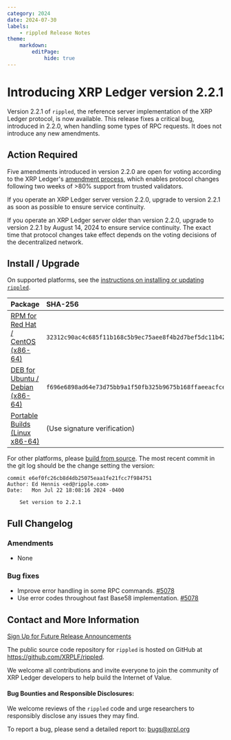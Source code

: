 ```yaml
---
category: 2024
date: 2024-07-30
labels:
    - rippled Release Notes
theme:
    markdown:
        editPage:
            hide: true
---
```

# Introducing XRP Ledger version 2.2.1

Version 2.2.1 of `rippled`, the reference server implementation of the XRP Ledger protocol, is now available. This release fixes a critical bug, introduced in 2.2.0, when handling some types of RPC requests. It does not introduce any new amendments.

<!-- BREAK -->

## Action Required

Five amendments introduced in version 2.2.0 are open for voting according to the XRP Ledger's [amendment process](https://xrpl.org/amendments.html), which enables protocol changes following two weeks of >80% support from trusted validators.

If you operate an XRP Ledger server version 2.2.0, upgrade to version 2.2.1 as soon as possible to ensure service continuity.

If you operate an XRP Ledger server older than version 2.2.0, upgrade to version 2.2.1 by August 14, 2024 to ensure service continuity. The exact time that protocol changes take effect depends on the voting decisions of the decentralized network.

## Install / Upgrade

On supported platforms, see the [instructions on installing or updating `rippled`](../../docs/infrastructure/installation/index.md).

| Package | SHA-256 |
|:--------|:--------|
| [RPM for Red Hat / CentOS (x86-64)](https://repos.ripple.com/repos/rippled-rpm/stable/rippled-2.2.1-1.el7.x86_64.rpm) | `32312c90ac4c685f11b168c5b9ec75aee8f4b2d7bef5dc11b42232679d0cd1f4` |
| [DEB for Ubuntu / Debian (x86-64)](https://repos.ripple.com/repos/rippled-deb/pool/stable/rippled_2.2.1-1_amd64.deb) | `f696e6898ad64e73d75bb9a1f50fb325b9675b168ffaeeacfce53fbd9e35bbee` |
| [Portable Builds (Linux x86-64)](https://github.com/XRPLF/rippled-portable-builds) | (Use signature verification) |

For other platforms, please [build from source](https://github.com/ripple/rippled/tree/master/Builds). The most recent commit in the git log should be the change setting the version:

```text
commit e6ef0fc26cb8d4db25075eaa1fe21fcc7f984751
Author: Ed Hennis <ed@ripple.com>
Date:   Mon Jul 22 18:08:16 2024 -0400

    Set version to 2.2.1
```


## Full Changelog

### Amendments

- None

### Bug fixes

- Improve error handling in some RPC commands. [#5078](https://github.com/XRPLF/rippled/pull/5078)
- Use error codes throughout fast Base58 implementation. [#5078](https://github.com/XRPLF/rippled/pull/5078)


## Contact and More Information

[Sign Up for Future Release Announcements](https://groups.google.com/g/ripple-server)

The public source code repository for `rippled` is hosted on GitHub at <https://github.com/XRPLF/rippled>.

We welcome all contributions and invite everyone to join the community of XRP Ledger developers to help build the Internet of Value. 

#### Bug Bounties and Responsible Disclosures:

We welcome reviews of the `rippled` code and urge researchers to responsibly disclose any issues they may find.

To report a bug, please send a detailed report to: <bugs@xrpl.org>


